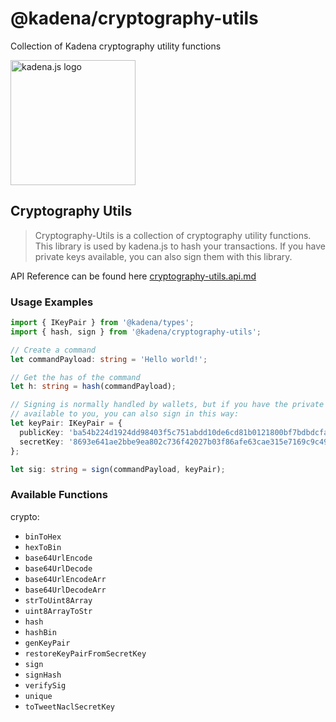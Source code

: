 <!-- genericHeader start -->

# @kadena/cryptography-utils

Collection of Kadena cryptography utility functions

<picture>
  <source srcset="https://raw.githubusercontent.com/kadena-community/kadena.js/main/common/images/Kadena.JS_logo-white.png" media="(prefers-color-scheme: dark)"/>
  <img src="https://raw.githubusercontent.com/kadena-community/kadena.js/main/common/images/Kadena.JS_logo-black.png" width="200" alt="kadena.js logo" />
</picture>

<!-- genericHeader end -->

## Cryptography Utils

> Cryptography-Utils is a collection of cryptography utility functions. This library is used by kadena.js to hash your
> transactions. If you have private keys available, you can also sign them with this library.

API Reference can be found here [cryptography-utils.api.md][1]

### Usage Examples

```ts
import { IKeyPair } from '@kadena/types';
import { hash, sign } from '@kadena/cryptography-utils';

// Create a command
let commandPayload: string = 'Hello world!';

// Get the has of the command
let h: string = hash(commandPayload);

// Signing is normally handled by wallets, but if you have the private key
// available to you, you can also sign in this way:
let keyPair: IKeyPair = {
  publicKey: 'ba54b224d1924dd98403f5c751abdd10de6cd81b0121800bf7bdbdcfaec7388d',
  secretKey: '8693e641ae2bbe9ea802c736f42027b03f86afe63cae315e7169c9c496c17332',
};

let sig: string = sign(commandPayload, keyPair);
```

### Available Functions

crypto:

- `binToHex`
- `hexToBin`
- `base64UrlEncode`
- `base64UrlDecode`
- `base64UrlEncodeArr`
- `base64UrlDecodeArr`
- `strToUint8Array`
- `uint8ArrayToStr`
- `hash`
- `hashBin`
- `genKeyPair`
- `restoreKeyPairFromSecretKey`
- `sign`
- `signHash`
- `verifySig`
- `unique`
- `toTweetNaclSecretKey`

[1]:
  https://github.com/kadena-community/kadena.js/tree/main/packages/libs/cryptography-utils/etc/cryptography-utils.api.md
